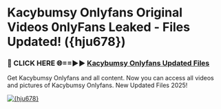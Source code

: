 # Kacybumsy Onlyfans Original Videos 0nlyFans Leaked - Files Updated! ({hju678})

<h3>🔴 CLICK HERE 🌐==►► <a href="https://tinyurl.com/ms9xzufz" rel="nofollow">Kacybumsy Onlyfans Updated Files</a></h3>

Get Kacybumsy Onlyfans and all content. Now you can access all videos and pictures of Kacybumsy Onlyfans. New Updated Files 2025!

[![{hju678}](https://i.imgur.com/PQ7UWWw.gif)](https://tinyurl.com/ms9xzufz)